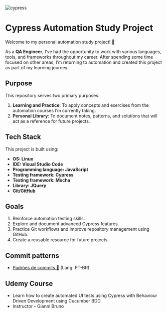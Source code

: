 ![cypress](/cypress/resources/cypress.png)

# Cypress Automation Study Project

Welcome to my personal automation study project! 🎉

As a **QA Engineer**, I’ve had the opportunity to work with various languages, tools, and frameworks throughout my career. After spending some time focused on other areas, I’m returning to automation and created this project as part of my learning journey.

## Purpose

This repository serves two primary purposes:

1. **Learning and Practice**: To apply concepts and exercises from the automation courses I’m currently taking.
2. **Personal Library**: To document notes, patterns, and solutions that will act as a reference for future projects.

## Tech Stack

This project is built using:

- **OS: Linux**
- **IDE: Visual Studio Code**
- **Programming language: JavaScript**
- **Testing framework: Cypress**
- **Testing framework: Mocha**
- **Library: JQuery**
- **Git/GitHub**

## Goals

1. Reinforce automation testing skills.
2. Explore and document advanced Cypress features.
3. Practice Git workflows and improve repository management using GitHub.
4. Create a reusable resource for future projects.

## Commit patterns

- [Padrões de commits 📜](https://github.com/iuricode/padroes-de-commits) (Lang: PT-BR)

## Udemy Course

- Learn how to create automated UI tests using Cypress with Behaviour Driven Development using Cucumber BDD
- Instructor - Gianni Bruno
